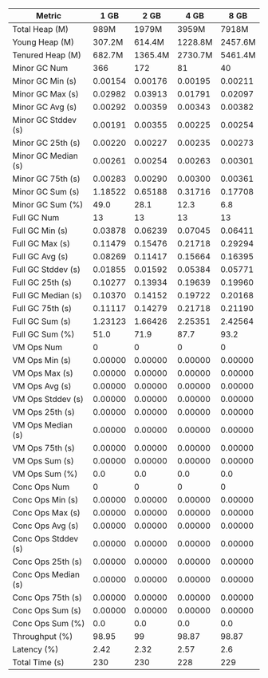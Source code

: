 | Metric | 1 GB | 2 GB | 4 GB | 8 GB |
|------|----|----|----|----|
| Total Heap (M) | 989M | 1979M | 3959M | 7918M |
| Young Heap (M) | 307.2M | 614.4M | 1228.8M | 2457.6M |
| Tenured Heap (M) | 682.7M | 1365.4M | 2730.7M | 5461.4M |
| Minor GC Num | 366 | 172 | 81 | 40 |
| Minor GC Min (s) | 0.00154 | 0.00176 | 0.00195 | 0.00211 |
| Minor GC Max (s) | 0.02982 | 0.03913 | 0.01791 | 0.02097 |
| Minor GC Avg (s) | 0.00292 | 0.00359 | 0.00343 | 0.00382 |
| Minor GC Stddev (s) | 0.00191 | 0.00355 | 0.00225 | 0.00254 |
| Minor GC 25th (s) | 0.00220 | 0.00227 | 0.00235 | 0.00273 |
| Minor GC Median (s) | 0.00261 | 0.00254 | 0.00263 | 0.00301 |
| Minor GC 75th (s) | 0.00283 | 0.00290 | 0.00300 | 0.00361 |
| Minor GC Sum (s) | 1.18522 | 0.65188 | 0.31716 | 0.17708 |
| Minor GC Sum (%) | 49.0 | 28.1 | 12.3 | 6.8 |
| Full GC Num | 13 | 13 | 13 | 13 |
| Full GC Min (s) | 0.03878 | 0.06239 | 0.07045 | 0.06411 |
| Full GC Max (s) | 0.11479 | 0.15476 | 0.21718 | 0.29294 |
| Full GC Avg (s) | 0.08269 | 0.11417 | 0.15664 | 0.16395 |
| Full GC Stddev (s) | 0.01855 | 0.01592 | 0.05384 | 0.05771 |
| Full GC 25th (s) | 0.10277 | 0.13934 | 0.19639 | 0.19960 |
| Full GC Median (s) | 0.10370 | 0.14152 | 0.19722 | 0.20168 |
| Full GC 75th (s) | 0.11117 | 0.14279 | 0.21718 | 0.21190 |
| Full GC Sum (s) | 1.23123 | 1.66426 | 2.25351 | 2.42564 |
| Full GC Sum (%) | 51.0 | 71.9 | 87.7 | 93.2 |
| VM Ops Num | 0 | 0 | 0 | 0 |
| VM Ops Min (s) | 0.00000 | 0.00000 | 0.00000 | 0.00000 |
| VM Ops Max (s) | 0.00000 | 0.00000 | 0.00000 | 0.00000 |
| VM Ops Avg (s) | 0.00000 | 0.00000 | 0.00000 | 0.00000 |
| VM Ops Stddev (s) | 0.00000 | 0.00000 | 0.00000 | 0.00000 |
| VM Ops 25th (s) | 0.00000 | 0.00000 | 0.00000 | 0.00000 |
| VM Ops Median (s) | 0.00000 | 0.00000 | 0.00000 | 0.00000 |
| VM Ops 75th (s) | 0.00000 | 0.00000 | 0.00000 | 0.00000 |
| VM Ops Sum (s) | 0.00000 | 0.00000 | 0.00000 | 0.00000 |
| VM Ops Sum (%) | 0.0 | 0.0 | 0.0 | 0.0 |
| Conc Ops Num | 0 | 0 | 0 | 0 |
| Conc Ops Min (s) | 0.00000 | 0.00000 | 0.00000 | 0.00000 |
| Conc Ops Max (s) | 0.00000 | 0.00000 | 0.00000 | 0.00000 |
| Conc Ops Avg (s) | 0.00000 | 0.00000 | 0.00000 | 0.00000 |
| Conc Ops Stddev (s) | 0.00000 | 0.00000 | 0.00000 | 0.00000 |
| Conc Ops 25th (s) | 0.00000 | 0.00000 | 0.00000 | 0.00000 |
| Conc Ops Median (s) | 0.00000 | 0.00000 | 0.00000 | 0.00000 |
| Conc Ops 75th (s) | 0.00000 | 0.00000 | 0.00000 | 0.00000 |
| Conc Ops Sum (s) | 0.00000 | 0.00000 | 0.00000 | 0.00000 |
| Conc Ops Sum (%) | 0.0 | 0.0 | 0.0 | 0.0 |
| Throughput (%) | 98.95 | 99 | 98.87 | 98.87 |
| Latency (%) | 2.42 | 2.32 | 2.57 | 2.6 |
| Total Time (s) | 230 | 230 | 228 | 229 |
